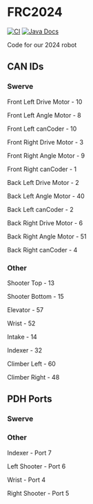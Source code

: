 # FRC2024
[![CI](https://github.com/Frc5572/FRC2024/actions/workflows/main.yml/badge.svg)](https://github.com/Frc5572/FRC2024/actions/workflows/main.yml) [![Java Docs](https://img.shields.io/badge/docs-2024-blue)](https://frc5572.github.io/FRC2024/)

Code for our 2024 robot


## CAN IDs

### Swerve
Front Left Drive Motor - 10

Front Left Angle Motor - 8

Front Left canCoder - 10

Front Right Drive Motor - 3

Front Right Angle Motor - 9

Front Right canCoder - 1

Back Left Drive Motor - 2

Back Left Angle Motor - 40

Back Left canCoder - 2

Back Right Drive Motor - 6

Back Right Angle Motor - 51

Back Right canCoder - 4

### Other
Shooter Top - 13

Shooter Bottom - 15

Elevator - 57

Wrist - 52

Intake - 14

Indexer - 32

Climber Left - 60

Climber Right - 48


## PDH Ports

### Swerve



### Other
Indexer - Port 7

Left Shooter - Port 6

Wrist - Port 4

Right Shooter - Port 5
